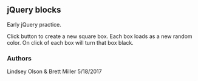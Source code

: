 ## jQuery blocks
Early jQuery practice.

Click button to create a new square box.
Each box loads as a new random color.
On click of each box will turn that box black.

### Authors
Lindsey Olson & Brett Miller
5/18/2017
